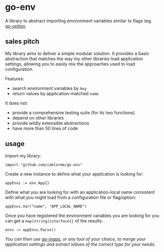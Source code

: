 
# go-env

A library to abstract importing environment variables similar to flags (eg. [go-option](https://github.com/cdelorme/go-option).


## sales pitch

My library aims to deliver a simple modular solution.  It provides a basic abstraction that matches the way my other libraries load application settings, allowing you to easily mix the approaches used to load configuration.

Features:

- search environment variables by `key`
- return values by application-matched `name`

It does not:

- provide a comprehensive testing suite (for its two functions)
- depend on other libraries
- provide wildly extensible abstractions
- have more than 50 lines of code


## usage

Import my library:

	import "github.com/cdelorme/go-env"

Create a new instance to define what your application is looking for:

	appEnvs := env.App{}

Define what you are looking for with an application-local name consistent with what you might load from a configuration file or flag/option:

	appEnvs.Var("name", "APP_LOCAL_NAME")

Once you have registered the environment variables you are looking for you can get a `map[string]interface{}` of the results:

	envs := appEnvs.Parse()

_You can then use [go-maps](https://github.com/cdelorme/go-maps), or any tool of your choice, to merge your application settings and extract values of the correct type for your needs._
